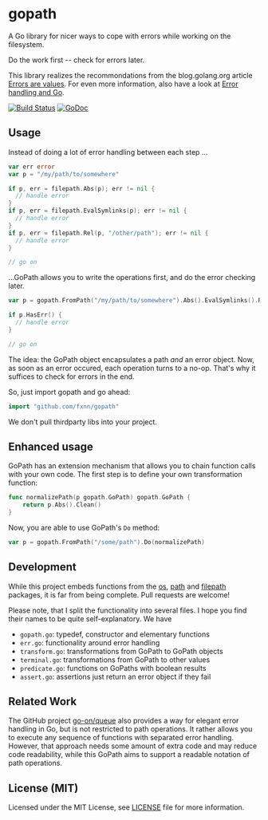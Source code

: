 # gopath
A Go library for nicer ways to cope with errors while working on the filesystem.

Do the work first -- check for errors later.

This library realizes the recommondations from the blog.golang.org article
[Errors are values](https://blog.golang.org/errors-are-values).
For even more information, also have a look at [Error handling and Go](http://blog.golang.org/error-handling-and-go).

[![Build Status](https://travis-ci.org/fxnn/gopath.svg?branch=master)](https://travis-ci.org/fxnn/gopath)
[![GoDoc](https://godoc.org/github.com/fxnn/gopath?status.svg)](https://godoc.org/github.com/fxnn/gopath)

## Usage

Instead of doing a lot of error handling between each step ...

```go
var err error
var p = "/my/path/to/somewhere"

if p, err = filepath.Abs(p); err != nil {
  // handle error
}
if p, err = filepath.EvalSymlinks(p); err != nil {
  // handle error
}
if p, err = filepath.Rel(p, "/other/path"); err != nil {
  // handle error
}

// go on
```

...GoPath allows you to write the operations first, and do the error checking later.

```go
var p = gopath.FromPath("/my/path/to/somewhere").Abs().EvalSymlinks().Rel(otherPath)

if p.HasErr() {
  // handle error
}

// go on
```

The idea: the GoPath object encapsulates a path _and_ an error object.
Now, as soon as an error occured, each operation turns to a no-op.
That's why it suffices to check for errors in the end.

So, just import gopath and go ahead:

```go
import "github.com/fxnn/gopath"
```

We don't pull thirdparty libs into your project.


## Enhanced usage

GoPath has an extension mechanism that allows you to chain function calls with your own code.
The first step is to define your own transformation function:

```go
func normalizePath(p gopath.GoPath) gopath.GoPath {
	return p.Abs().Clean()
}
```

Now, you are able to use GoPath's `Do` method:

```go
var p = gopath.FromPath("/some/path").Do(normalizePath)
```


## Development

While this project embeds functions from the [os](https://godoc.org/os),
[path](https://godoc.org/path) and [filepath](https://godoc.org/path/filepath) packages,
it is far from being complete.
Pull requests are welcome!

Please note, that I split the functionality into several files.
I hope you find their names to be quite self-explanatory.
We have

* `gopath.go`: typedef, constructor and elementary functions
* `err.go`: functionality around error handling
* `transform.go`: transformations from GoPath to GoPath objects
* `terminal.go`: transformations from GoPath to other values
* `predicate.go`: functions on GoPaths with boolean results
* `assert.go`: assertions just return an error object if they fail


## Related Work

The GitHub project [go-on/queue](https://github.com/go-on/queue) also provides a way
for elegant error handling in Go, but is not restricted to path operations.
It rather allows you to execute any sequence of functions with separated error handling.
However, that approach needs some amount of extra code and may reduce code readability,
while this GoPath aims to support a readable notation of path operations.


## License (MIT)

Licensed under the MIT License, see [LICENSE](LICENSE) file for more information.
